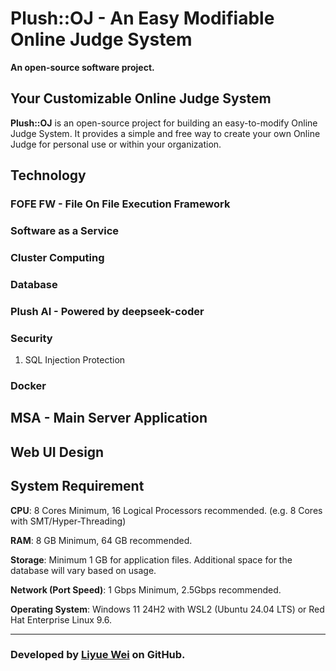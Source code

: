 # Plush::OJ - An Easy Modifiable Online Judge System
**An open-source software project.**

## Your Customizable Online Judge System
**Plush::OJ** is an open-source project for building an easy-to-modify Online Judge System. It provides a simple and free way to create your own Online Judge for personal use or within your organization.

## Technology

### FOFE FW - File On File Execution Framework

### Software as a Service 

### Cluster Computing

### Database

### Plush AI - Powered by deepseek-coder

### Security
1. SQL Injection Protection

### Docker

## MSA - Main Server Application

## Web UI Design

## System Requirement
**CPU**: 8 Cores Minimum, 16 Logical Processors recommended. (e.g. 8 Cores with SMT/Hyper-Threading) 

**RAM**: 8 GB Minimum, 64 GB recommended.

**Storage**: Minimum 1 GB for application files. Additional space for the database will vary based on usage.

**Network (Port Speed)**: 1 Gbps Minimum, 2.5Gbps recommended.

**Operating System**: Windows 11 24H2 with WSL2 (Ubuntu 24.04 LTS) or Red Hat Enterprise Linux 9.6.

---
### Developed by [Liyue Wei](https://github.com/Liyue-Wei) on GitHub.
